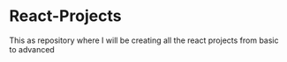 # React-Projects
This as repository where  I will be creating all the react projects from basic to advanced
